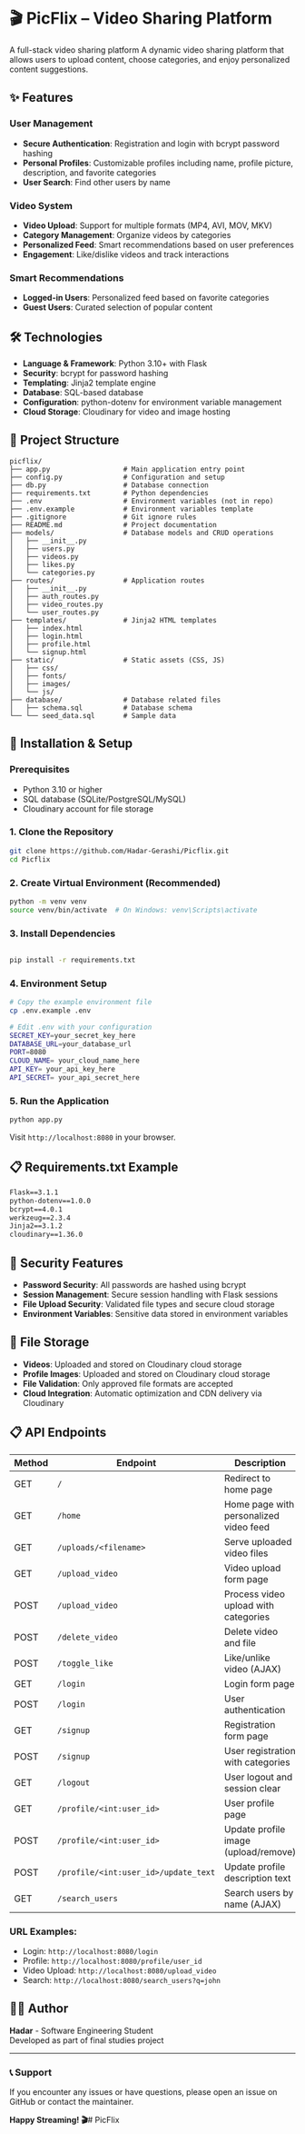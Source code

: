 # 🎬 PicFlix – Video Sharing Platform

A full-stack video sharing platform A dynamic video sharing platform that allows users to upload content, choose
categories, and enjoy personalized content suggestions.

## ✨ Features

### User Management

- **Secure Authentication**: Registration and login with bcrypt password hashing
- **Personal Profiles**: Customizable profiles including name, profile picture, description, and favorite categories
- **User Search**: Find other users by name

### Video System

- **Video Upload**: Support for multiple formats (MP4, AVI, MOV, MKV)
- **Category Management**: Organize videos by categories
- **Personalized Feed**: Smart recommendations based on user preferences
- **Engagement**: Like/dislike videos and track interactions

### Smart Recommendations

- **Logged-in Users**: Personalized feed based on favorite categories
- **Guest Users**: Curated selection of popular content

## 🛠️ Technologies

- **Language & Framework**: Python 3.10+ with Flask
- **Security**: bcrypt for password hashing
- **Templating**: Jinja2 template engine
- **Database**: SQL-based database
- **Configuration**: python-dotenv for environment variable management
- **Cloud Storage**: Cloudinary for video and image hosting

## 📁 Project Structure

```
picflix/
├── app.py                  # Main application entry point
├── config.py               # Configuration and setup
├── db.py                   # Database connection
├── requirements.txt        # Python dependencies
├── .env                    # Environment variables (not in repo)
├── .env.example            # Environment variables template
├── .gitignore              # Git ignore rules
├── README.md               # Project documentation
├── models/                 # Database models and CRUD operations
│   ├── __init__.py
│   ├── users.py
│   ├── videos.py
│   ├── likes.py
│   └── categories.py
├── routes/                 # Application routes
│   ├── __init__.py
│   ├── auth_routes.py
│   ├── video_routes.py
│   └── user_routes.py
├── templates/              # Jinja2 HTML templates
│   ├── index.html
│   ├── login.html
│   ├── profile.html
│   └── signup.html
├── static/                 # Static assets (CSS, JS)
│   ├── css/
│   ├── fonts/
│   ├── images/
│   └── js/
├── database/               # Database related files
│   ├── schema.sql          # Database schema
└── └── seed_data.sql       # Sample data

```

## 🚀 Installation & Setup

### Prerequisites

- Python 3.10 or higher
- SQL database (SQLite/PostgreSQL/MySQL)
- Cloudinary account for file storage

### 1. Clone the Repository

```bash
git clone https://github.com/Hadar-Gerashi/Picflix.git
cd Picflix
```

### 2. Create Virtual Environment (Recommended)

```bash
python -m venv venv
source venv/bin/activate  # On Windows: venv\Scripts\activate
```

### 3. Install Dependencies

```bash

pip install -r requirements.txt

```

### 4. Environment Setup

```bash
# Copy the example environment file
cp .env.example .env

# Edit .env with your configuration
SECRET_KEY=your_secret_key_here
DATABASE_URL=your_database_url
PORT=8080
CLOUD_NAME= your_cloud_name_here
API_KEY= your_api_key_here
API_SECRET= your_api_secret_here
```

### 5. Run the Application

```bash
python app.py
```

Visit `http://localhost:8080` in your browser.

## 📋 Requirements.txt Example

```txt
Flask==3.1.1
python-dotenv==1.0.0
bcrypt==4.0.1
werkzeug==2.3.4
Jinja2==3.1.2
cloudinary==1.36.0
```

## 🔐 Security Features

- **Password Security**: All passwords are hashed using bcrypt
- **Session Management**: Secure session handling with Flask sessions
- **File Upload Security**: Validated file types and secure cloud storage
- **Environment Variables**: Sensitive data stored in environment variables

## 📸 File Storage

- **Videos**: Uploaded and stored on Cloudinary cloud storage
- **Profile Images**: Uploaded and stored on Cloudinary cloud storage
- **File Validation**: Only approved file formats are accepted
- **Cloud Integration**: Automatic optimization and CDN delivery via Cloudinary

## 📋 API Endpoints

| Method | Endpoint | Description | Blueprint |
|--------|----------|-------------|-----------|
| GET | `/` | Redirect to home page | video |
| GET | `/home` | Home page with personalized video feed | video |
| GET | `/uploads/<filename>` | Serve uploaded video files | video |
| GET | `/upload_video` | Video upload form page | video |
| POST | `/upload_video` | Process video upload with categories | video |
| POST | `/delete_video` | Delete video and file | video |
| POST | `/toggle_like` | Like/unlike video (AJAX) | video |
| GET | `/login` | Login form page | auth |
| POST | `/login` | User authentication | auth |
| GET | `/signup` | Registration form page | auth |
| POST | `/signup` | User registration with categories | auth |
| GET | `/logout` | User logout and session clear | auth |
| GET | `/profile/<int:user_id>` | User profile page | user |
| POST | `/profile/<int:user_id>` | Update profile image (upload/remove) | user |
| POST | `/profile/<int:user_id>/update_text` | Update profile description text | user |
| GET | `/search_users` | Search users by name (AJAX) | user |

### **URL Examples:**

- Login: `http://localhost:8080/login`
- Profile: `http://localhost:8080/profile/user_id`
- Video Upload: `http://localhost:8080/upload_video`
- Search: `http://localhost:8080/search_users?q=john`

## 👨‍💻 Author

**Hadar** - Software Engineering Student  
Developed as part of final studies project

---

### 📞 Support

If you encounter any issues or have questions, please open an issue on GitHub or contact the maintainer.

**Happy Streaming! 🎬**#   P i c F l i x  
 